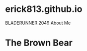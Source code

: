 # erick813.github.io
<html>


<body>
 <nav>
   <a href="./index.html">BLADERUNNER 2049</a>
   <a href="./aboutme.html">About Me</a>
 </nav>
 <h1>The Brown Bear</h1>

